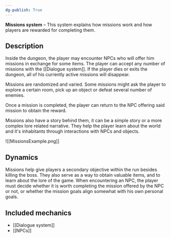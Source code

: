 ```yaml
---
dg-publish: True 
---
```

**Missions system** – This system explains how missions work and how players are rewarded for completing them.

## Description
Inside the dungeon, the player may encounter NPCs who will offer him missions in exchange for some items. The player can accept any number of missions with the [[Dialogue system]].
If the player dies or exits the dungeon, all of his currently active missions will disappear.

Missions are randomized and varied. Some missions might ask the player to explore a certain room, pick up an object or defeat several number of enemies. 

Once a mission is completed, the player can return to the NPC offering said mission to obtain the reward.

Missions also have a story behind them, it can be a simple story or a more complex lore related narrative. They help the player learn about the world and it's inhabitants through interactions with NPCs and objects.

![[MissionsExample.png]]

## Dynamics
Missions help give players a secondary objective within the run besides killing the boss. They also serve as a way to obtain valuable items, and to learn about the lore of the game. 
When encountering an NPC, the player must decide whether it is worth completing the mission offered by the NPC or not, or whether the mission goals align somewhat with his own personal goals.

## Included mechanics
- [[Dialogue system]]
- [[NPCs]]

